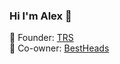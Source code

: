 ### Hi I'm Alex 👋

🌱 Founder: <a href="https://trustrecruitmentservices.com/">TRS</a><br />
🧠 Co-owner: <a href="https://bestheads.in.ua">BestHeads</a>

<!--
**thatwhich/thatwhich** is a ✨ _special_ ✨ repository because its `README.md` (this file) appears on your GitHub profile.

Here are some ideas to get you started:

- 🔭 I’m currently working on ...
- 🌱 I’m currently learning ...
- 👯 I’m looking to collaborate on ...
- 🤔 I’m looking for help with ...
- 💬 Ask me about ...
- 📫 How to reach me: ...
- 😄 Pronouns: ...
- ⚡ Fun fact: ...
-->
